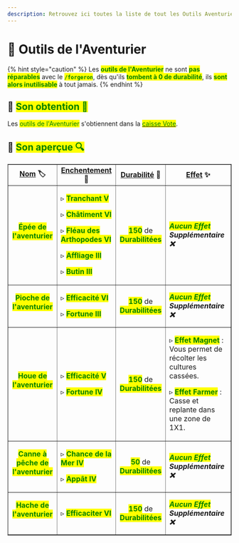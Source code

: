 ```yaml
---
description: Retrouvez ici toutes la liste de tout les Outils Aventurier présents sur le serveur.
---
```


# 🤠 Outils de l'Aventurier

{% hint style="caution" %}
Les <mark style="color:green;">**outils de l'Aventurier**</mark> ne sont <mark style="color:green;">**pas réparables**</mark> avec le <mark style="color:green;">**`/forgeron`**</mark>, dès qu'ils <mark style="color:green;">**tombent à 0 de durabilité**</mark>, ils <mark style="color:green;">**sont alors inutilisable**</mark> à tout jamais.
{% endhint %}

## 🔹 <mark style="color:green;">Son obtention 🤔</mark>

Les <mark style="color:green;">outils de l'Aventurier</mark> s'obtiennent dans la [<mark style="color:green;">caisse Vote</mark>](https://wiki.evolucraft.fr/le-gameplay/les-caisses#caisse-vote).

## 🔹 <mark style="color:green;">Son aperçue 🔍</mark>

<table border="1" cellspacing="0" cellpadding="6">
  <tr>
    <td align="center"><strong><ins>Nom</ins> 🏷️</strong></td>
    <td align="center"><strong><ins>Enchentement</ins> 📖</strong></td>
    <td align="center"><strong><ins>Durabilité</ins> 📏</strong></td>
    <td align="center"><strong><ins>Effet</ins> ✨</strong></td>    
  </tr>
  <tr>
   <td align="center">
     <p><mark style="color:green;"><strong>Épée de l'aventurier</strong></mark></p>
     <p><figure><img src="../../.gitbook/assets/Codex/Outils/Aventurier/Épée.png" alt=""></figure></p>
   </td>
   <td>
     <p>▹ <mark style="color:green;"><strong>Tranchant V</strong></mark></p>
     <p>▹ <mark style="color:green;"><strong>Châtiment VI</strong></mark></p>
     <p>▹ <mark style="color:green;"><strong>Fléau des Arthopodes VI</strong></mark></p>
     <p>▹ <mark style="color:green;"><strong>Affliage III</strong></mark></p>
     <p>▹ <mark style="color:green;"><strong>Butin III</strong></mark></p>
   </td>
   <td align="center">
     <p><mark style="color:green;"><strong>150</strong></mark> de <mark style="color:green;"><strong>Durabilitées</strong></mark></p>
   </td>
   <td><strong><em><mark style="color:green;">Aucun Effet</mark> Supplémentaire ❌</em></strong></td>
  </tr>
  <tr>
   <td align="center">
     <p><mark style="color:green;"><strong>Pioche de l'aventurier</strong></mark></p>
     <p><figure><img src="../../.gitbook/assets/Codex/Outils/Aventurier/Pioche.png" alt=""></figure></p>
   </td>
   <td>
     <p>▹ <mark style="color:green;"><strong>Efficacité VI</strong></mark></p>
     <p>▹ <mark style="color:green;"><strong>Fortune III</strong></mark></p>
   </td>
   <td align="center">
     <p><mark style="color:green;"><strong>150</strong></mark> de <mark style="color:green;"><strong>Durabilitées</strong></mark></p>
   </td>
   <td><strong><em><mark style="color:green;">Aucun Effet</mark> Supplémentaire ❌</em></strong></td>
  </tr>
  <tr>
   <td align="center">
     <p><mark style="color:green;"><strong>Houe de l'aventurier</strong></mark></p>
     <p><figure><img src="../../.gitbook/assets/Codex/Outils/Aventurier/Houe.png" alt=""></figure></p>
   </td>
   <td>
     <p>▹ <mark style="color:green;"><strong>Efficacité V</strong></mark></p>
     <p>▹ <mark style="color:green;"><strong>Fortune IV</strong></mark></p>
   </td>
   <td align="center">
     <p><mark style="color:green;"><strong>150</strong></mark> de <mark style="color:green;"><strong>Durabilitées</strong></mark></p>
   </td>
   <td>  
     <p>▹ <mark style="color:green;"><strong>Effet Magnet</strong></mark> : Vous permet de récolter les cultures cassées.</p>
     <p>▹ <mark style="color:green;"><strong>Effet Farmer</strong></mark> : Casse et replante dans une zone de 1X1.</p>
   </td>
  </tr>
  <tr>
   <td align="center">
     <p><mark style="color:green;"><strong>Canne à pêche de l'aventurier</strong></mark></p>
     <p><figure><img src="../../.gitbook/assets/Codex/Outils/Aventurier/CanneAPeche.png" alt=""></figure></p>
   </td>
   <td>
     <p>▹ <mark style="color:green;"><strong>Chance de la Mer IV</strong></mark></p>
     <p>▹ <mark style="color:green;"><strong>Appât IV</strong></mark></p>
   </td>
   <td align="center">
     <p><mark style="color:green;"><strong>50</strong></mark> de <mark style="color:green;"><strong>Durabilitées</strong></mark></p>
   </td>
   <td><strong><em><mark style="color:green;">Aucun Effet</mark> Supplémentaire ❌</em></strong></td>
  </tr>
  <tr>
   <td align="center">
     <p><mark style="color:green;"><strong>Hache de l'aventurier</strong></mark></p>
     <p><figure><img src="../../.gitbook/assets/Codex/Outils/Aventurier/Hache.png" alt=""></figure></p>
   </td>
   <td>
     <p>▹ <mark style="color:green;"><strong>Efficaciter VI</strong></mark></p>
   </td>
   <td align="center">
     <p><mark style="color:green;"><strong>150</strong></mark> de <mark style="color:green;"><strong>Durabilitées</strong></mark></p>
   </td>
   <td><strong><em><mark style="color:green;">Aucun Effet</mark> Supplémentaire ❌</em></strong></td>
  </tr>
</table>
